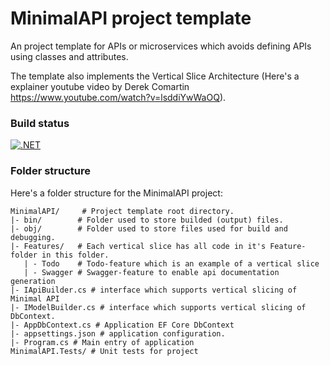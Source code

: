 # MinimalAPI project template
An project template for APIs or microservices which avoids
defining APIs using classes and attributes.

The template also implements the Vertical Slice Architecture
(Here's a explainer youtube video by Derek Comartin https://www.youtube.com/watch?v=lsddiYwWaOQ).

### Build status
[![.NET](https://github.com/kavhad/dotnet-project-templates/actions/workflows/dotnet.yml/badge.svg)](https://github.com/kavhad/dotnet-project-templates/actions/workflows/dotnet.yml)

### Folder structure

Here's a folder structure for the MinimalAPI project:

```
MinimalAPI/     # Project template root directory.
|- bin/        # Folder used to store builded (output) files.
|- obj/        # Folder used to store files used for build and debugging.
|- Features/   # Each vertical slice has all code in it's Feature-folder in this folder.
   | - Todo    # Todo-feature which is an example of a vertical slice  
   | - Swagger # Swagger-feature to enable api documentation generation          
|- IApiBuilder.cs # interface which supports vertical slicing of Minimal API
|- IModelBuilder.cs # interface which supports vertical slicing of DbContext.
|- AppDbContext.cs # Application EF Core DbContext 
|- appsettings.json # application configuration.
|- Program.cs # Main entry of application
MinimalAPI.Tests/ # Unit tests for project